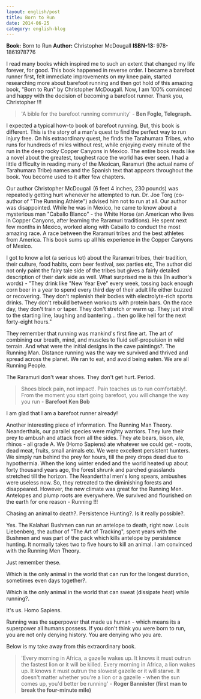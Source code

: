 ```yaml
---
layout: english/post
title: Born to Run
date: 2014-06-25
category: english-blog
---
```


**Book:** Born to Run
**Author:** Christopher McDougall
**ISBN-13:** 978-1861978776

I read many books which inspired me to such an extent that changed my life forever, for good. This book happened in reverse order. I became a barefoot runner first, felt immediate improvements on my knee pain, started researching more about barefoot running and then got hold of this amazing book, "Born to Run" by Christopher McDougall. Now, I am 100% convinced and happy with the decision of becoming a barefoot runner. Thank you, Christopher !!!

> 'A bible for the barefoot running community' - **Ben Fogle, Telegraph.**

I expected a typical how-to book of barefoot running. But, this book is different. This is the story of a man's quest to find the perfect way to run injury free. On his extraordinary quest, he finds the Tarahumara Tribes, who runs for hundreds of miles without rest, while enjoying every minute of the run in the deep rocky Copper Canyons in Mexico. The entire book reads like a novel about the greatest, toughest race the world has ever seen. I had a little difficulty in reading many of the Mexican, Raramuri (the actual name of Tarahumara Tribe) names and the Spanish text that appears throughout the book. You become used to it after few chapters.

Our author Christopher McDougall (6 feet 4 inches, 230 pounds) was repeatedly getting hurt whenever he attempted to run. Dr. Joe Torg (co-author of "The Running Athlete") advised him not to run at all. Our author was disappointed. While he was in Mexico, he came to know about a mysterious man "Caballo Blanco" - the White Horse (an American who lives in Copper Canyons, after learning the Raramuri traditions). He spent next few months in Mexico, worked along with Caballo to conduct the most amazing race. A race between the Raramuri tribes and the best athletes from America. This book sums up all his experience in the Copper Canyons of Mexico.

I got to know a lot (a serious lot) about the Raramuri tribes, their tradition, their culture, food habits, corn beer festival, sex parties etc, The author did not only paint the fairy tale side of the tribes but gives a fairly detailed description of their dark side as well. What surprised me is this (In author's words) - "They drink like "New Year Eve" every week, tossing back enough corn beer in a year to spend every third day of their adult life either buzzed or recovering. They don't replenish their bodies with electrolyte-rich sports drinks. They don't rebuild between workouts with protein bars. On the race day, they don't train or taper. They don't stretch or warm up. They just stroll to the starting line, laughing and bantering... then go like hell for the next forty-eight hours."

They remember that running was mankind's first fine art. The art of combining our breath, mind, and muscles to fluid self-propulsion in wild terrain. And what were the initial designs in the cave paintings?. The Running Man. Distance running was the way we survived and thrived and spread across the planet. We ran to eat, and avoid being eaten. We are all Running People.

The Raramuri don't wear shoes. They don't get hurt. Period.

> Shoes block pain, not impact!. Pain teaches us to run comfortably!. From the moment you start going barefoot, you will change the way you run - **Barefoot Ken Bob**

I am glad that I am a barefoot runner already!

Another interesting piece of information. The Running Man Theory. Neanderthals, our parallel species were mighty warriors. They lure their prey to ambush and attack from all the sides. They ate bears, bison, ale, rhinos - all grade A. We (Homo Sapiens) ate whatever we could get - roots, dead meat, fruits, small animals etc. We were excellent persistent hunters. We simply run behind the prey for hours, till the prey drops dead due to hypothermia. When the long winter ended and the world heated up about forty thousand years ago, the forest shrunk and parched grasslands stretched till the horizon. The Neanderthal men's long spears, ambushes were useless now. So, they retreated to the diminishing forests and disappeared. However, the new climate was great for the Running Men. Antelopes and plump roots are everywhere. We survived and flourished on the earth for one reason - Running !!!

Chasing an animal to death?. Persistence Hunting?. Is it really possible?.

Yes. The Kalahari Bushmen can run an antelope to death, right now. Louis Liebenberg, the author of "The Art of Tracking", spent years with the Bushmen and was part of the pack which kills antelope by persistence hunting. It normally takes two to five hours to kill an animal. I am convinced with the Running Men Theory.

Just remember these.

Which is the only animal in the world that can run for the longest duration, sometimes even days together?.

Which is the only animal in the world that can sweat (dissipate heat) while running?.

It's us. Homo Sapiens.

Running was the superpower that made us human - which means its a superpower all humans possess. If you don't think you were born to run, you are not only denying history. You are denying who you are.

Below is my take away from this extraordinary book.

> 'Every morning in Africa, a gazelle wakes up. It knows it must outrun the fastest lion or it will be killed.  Every morning in Africa, a lion wakes up. It knows it must outrun the slowest gazelle or it will starve. It doesn't matter whether you're a lion or a gazelle - when the sun comes up, you'd better be running' - **Roger Bannister (first man to break the four-minute mile)**
